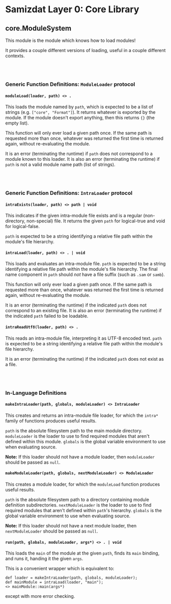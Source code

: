 Samizdat Layer 0: Core Library
==============================

core.ModuleSystem
-----------------

This module is the module which knows how to load modules!

It provides a couple different versions of loading, useful in a couple
different contexts.


<br><br>
### Generic Function Definitions: `ModuleLoader` protocol

#### `moduleLoad(loader, path) <> .`

This loads the module named by `path`, which is expected to be a list of
strings (e.g. `["core", "Format"]`). It returns whatever is exported by
the module. If the module doesn't export anything, then this returns
`{}` (the empty list).

This function will only ever load a given path once. If the same path
is requested more than once, whatever was returned the first time
is returned again, without re-evaluating the module.

It is an error (terminating the runtime) if `path` does not correspond to
a module known to this loader. It is also an error (terminating the runtime)
if `path` is not a valid module name path (list of strings).


<br><br>
### Generic Function Definitions: `IntraLoader` protocol

#### `intraExists(loader, path) <> path | void`

This indicates if the given intra-module file exists and is a regular
(non-directory, non-special) file. It returns the given `path` for
logical-true and void for logical-false.

`path` is expected to be a string identifying a relative file path within the
module's file hierarchy.

#### `intraLoad(loader, path) <> . | void`

This loads and evaluates an intra-module file. `path` is expected to be a
string identifying a relative file path within the module's file hierarchy.
The final name component in `path` should *not* have a file suffix (such as
`.sam` or `samb`).

This function will only ever load a given path once. If the same path
is requested more than once, whatever was returned the first time
is returned again, without re-evaluating the module.

It is an error (terminating the runtime) if the indicated `path` does not
correspond to an existing file. It is also an error (terminating the runtime)
if the indicated `path` failed to be loadable.

#### `intraReadUtf8(loader, path) <> .`

This reads an intra-module file, interpreting it as UTF-8 encoded text. `path`
is expected to be a string identifying a relative file path within the
module's file hierarchy.

It is an error (terminating the runtime) if the indicated `path` does not
exist as a file.


<br><br>
### In-Language Definitions

#### `makeIntraLoader(path, globals, moduleLoader) <> IntraLoader`

This creates and returns an intra-module file loader, for which the `intra*`
family of functions produces useful results.

`path` is the absolute filesystem path to the main module directory.
`moduleLoader` is the loader to use to find required modules that aren't
defined within this module. `globals` is the global variable environment
to use when evaluating source.

**Note:** If this loader should not have a module loader, then
`moduleLoader` should be passed as `null`.

#### `makeModuleLoader(path, globals, nextModuleLoader) <> ModuleLoader`

This creates a module loader, for which the `moduleLoad` function produces
useful results.

`path` is the absolute filesystem path to a directory containing module
definition subdirectories. `nextModuleLoader` is the loader to use to find
required modules that aren't defined within `path`'s hierarchy. `globals`
is the global variable environment to use when evaluating source.

**Note:** If this loader should not have a next module loader, then
`nextModuleLoader` should be passed as `null`.

#### `run(path, globals, moduleLoader, args*) <> . | void`

This loads the `main` of the module at the given `path`, finds its
`main` binding, and runs it, handing it the given `args`.

This is a convenient wrapper which is equivalent to:

```
def loader = makeIntraLoader(path, globals, moduleLoader);
def mainModule = intraLoad(loader, "main");
<> mainModule::main(args*)
```

except with more error checking.
